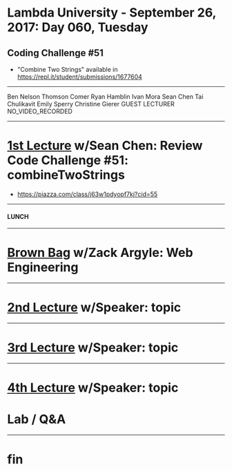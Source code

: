 # Lambda University - September 26, 2017: Day 060, Tuesday
## Coding Challenge #51
- "Combine Two Strings" available in https://repl.it/student/submissions/1677604
***
Ben Nelson
Thomson Comer
Ryan Hamblin
Ivan Mora
Sean Chen
Tai Chulikavit
Emily Sperry
Christine Gierer
GUEST LECTURER
NO_VIDEO_RECORDED
***
# [1st Lecture](https://youtu.be/lcTbfgMlNNE) w/Sean Chen: Review Code Challenge #51: combineTwoStrings
- https://piazza.com/class/j63w1pdyopf7kj?cid=55

***
#### LUNCH
***
# [Brown Bag](https://youtu.be/BQIoxKE4MqY) w/Zack Argyle: Web Engineering
***
# [2nd Lecture](VIDEO_RECORDED_NOT_POSTED) w/Speaker: topic
***
# [3rd Lecture](VIDEO_RECORDED_NOT_POSTED) w/Speaker: topic
***
# [4th Lecture](VIDEO_RECORDED_NOT_POSTED) w/Speaker: topic
# Lab / Q&A
***
# fin
